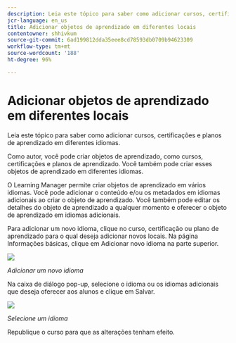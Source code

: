 ```yaml
---
description: Leia este tópico para saber como adicionar cursos, certificações e planos de aprendizado em diferentes idiomas.
jcr-language: en_us
title: Adicionar objetos de aprendizado em diferentes locais
contentowner: shhivkum
source-git-commit: 6ad199812dda35eee8cd78593db0709b94623309
workflow-type: tm+mt
source-wordcount: '188'
ht-degree: 96%

---
```




# Adicionar objetos de aprendizado em diferentes locais

Leia este tópico para saber como adicionar cursos, certificações e planos de aprendizado em diferentes idiomas.

Como autor, você pode criar objetos de aprendizado, como cursos, certificações e planos de aprendizado. Você também pode criar esses objetos de aprendizado em diferentes idiomas.

O Learning Manager permite criar objetos de aprendizado em vários idiomas. Você pode adicionar o conteúdo e/ou os metadados em idiomas adicionais ao criar o objeto de aprendizado. Você também pode editar os detalhes do objeto de aprendizado a qualquer momento e oferecer o objeto de aprendizado em idiomas adicionais.

Para adicionar um novo idioma, clique no curso, certificação ou plano de aprendizado para o qual deseja adicionar novos locais. Na página Informações básicas, clique em Adicionar novo idioma na parte superior.

![](assets/addnewlocale.png)

*Adicionar um novo idioma*

Na caixa de diálogo pop-up, selecione o idioma ou os idiomas adicionais que deseja oferecer aos alunos e clique em Salvar.

![](assets/selectlang.png)

*Selecione um idioma*

Republique o curso para que as alterações tenham efeito.
